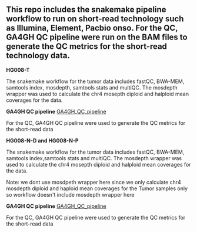 ## This repo includes the snakemake pipeline workflow to run on short-read technology such as Illumina, Element, Pacbio onso. For the QC, GA4GH QC pipeline were run on the BAM files to generate the QC metrics for the short-read technology data.


**HG008-T**

The snakemake workflow for the tumor data includes fastQC, BWA-MEM, samtools index, mosdepth, samtools stats and multiQC. The mosdepth wrapper was used to calculate the chr4 mosepth diploid and halploid mean coverages for the data.

**GA4GH QC pipeline** [GA4GH_QC_pipeline](https://github.com/c-BIG/NPM-sample-qc/tree/v0.11.0)

For the QC, GA4GH QC pipeline were used to generate the QC metrics for the short-read data

**HG008-N-D and HG008-N-P**

The snakemake workflow for the tumor data includes fastQC, BWA-MEM, samtools index,samtools stats and multiQC. The mosdepth wrapper was used to calculate the chr4 mosepth diploid and halploid mean coverages for the data. 

Note: we dont use mosdpeth wrapper here since we only calculate chr4 mosdepth diploid and haploid mean coverages for the Tumor samples only so workflow doesn't include mosdepth wrapper here

**GA4GH QC pipeline** [GA4GH_QC_pipeline](https://github.com/c-BIG/NPM-sample-qc/tree/v0.11.0)

For the QC, GA4GH QC pipeline were used to generate the QC metrics for the short-read data


